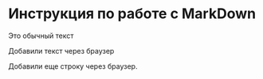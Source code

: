 # Инструкция по работе с MarkDown

Это обычный текст

Добавили текст через браузер

Добавили еще строку через браузер. 
